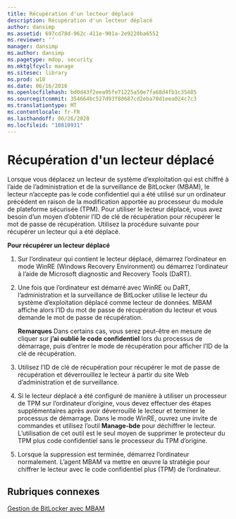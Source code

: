 ```yaml
---
title: Récupération d'un lecteur déplacé
description: Récupération d'un lecteur déplacé
author: dansimp
ms.assetid: 697cd78d-962c-411e-901a-2e9220ba6552
ms.reviewer: ''
manager: dansimp
ms.author: dansimp
ms.pagetype: mdop, security
ms.mktglfcycl: manage
ms.sitesec: library
ms.prod: w10
ms.date: 06/16/2016
ms.openlocfilehash: bd0d43f2eea95fe71225a50e7fa68d4fb1c35485
ms.sourcegitcommit: 354664bc527d93f80687cd2eba70d1eea024c7c3
ms.translationtype: MT
ms.contentlocale: fr-FR
ms.lasthandoff: 06/26/2020
ms.locfileid: "10810931"
---
```

# Récupération d'un lecteur déplacé


Lorsque vous déplacez un lecteur de système d’exploitation qui est chiffré à l’aide de l’administration et de la surveillance de BitLocker (MBAM), le lecteur n’accepte pas le code confidentiel qui a été utilisé sur un ordinateur précédent en raison de la modification apportée au processeur du module de plateforme sécurisée (TPM). Pour utiliser le lecteur déplacé, vous avez besoin d’un moyen d’obtenir l’ID de clé de récupération pour récupérer le mot de passe de récupération. Utilisez la procédure suivante pour récupérer un lecteur qui a été déplacé.

**Pour récupérer un lecteur déplacé**

1.  Sur l’ordinateur qui contient le lecteur déplacé, démarrez l’ordinateur en mode WinRE (Windows Recovery Environment) ou démarrez l’ordinateur à l’aide de Microsoft diagnostic and Recovery Tools (DaRT).

2.  Une fois que l’ordinateur est démarré avec WinRE ou DaRT, l’administration et la surveillance de BitLocker utilise le lecteur du système d’exploitation déplacé comme lecteur de données. MBAM affiche alors l’ID du mot de passe de récupération du lecteur et vous demande le mot de passe de récupération.

    **Remarques**  Dans certains cas, vous serez peut-être en mesure de cliquer sur **j’ai oublié le code confidentiel** lors du processus de démarrage, puis d’entrer le mode de récupération pour afficher l’ID de la clé de récupération.

     

3.  Utilisez l’ID de clé de récupération pour récupérer le mot de passe de récupération et déverrouillez le lecteur à partir du site Web d’administration et de surveillance.

4.  Si le lecteur déplacé a été configuré de manière à utiliser un processeur de TPM sur l’ordinateur d’origine, vous devez effectuer des étapes supplémentaires après avoir déverrouillé le lecteur et terminer le processus de démarrage. Dans le mode WinRE, ouvrez une invite de commandes et utilisez l’outil **Manage-bde** pour déchiffrer le lecteur. L’utilisation de cet outil est le seul moyen de supprimer le protecteur du TPM plus code confidentiel sans le processeur du TPM d’origine.

5.  Lorsque la suppression est terminée, démarrez l’ordinateur normalement. L’agent MBAM va mettre en œuvre la stratégie pour chiffrer le lecteur avec le code confidentiel plus (TPM) de l’ordinateur.

## Rubriques connexes


[Gestion de BitLocker avec MBAM](performing-bitlocker-management-with-mbam-mbam-2.md)

 

 





